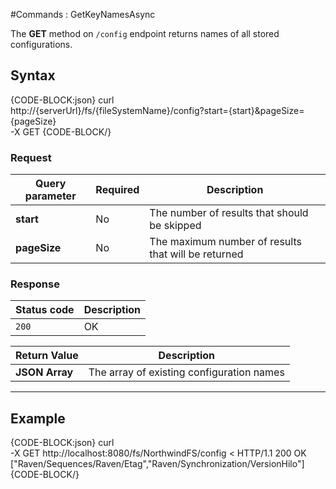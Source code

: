 #Commands : GetKeyNamesAsync

The **GET** method on `/config` endpoint returns names of all stored configurations.

## Syntax

{CODE-BLOCK:json}
curl \
	http://{serverUrl}/fs/{fileSystemName}/config?start={start}&pageSize={pageSize}  \
	-X GET 
{CODE-BLOCK/}

### Request

| Query parameter | Required | Description |
| ------------- | -- | ---- |
| **start** | No | The number of results that should be skipped |
| **pageSize** | No | The maximum number of results that will be returned |


### Response

| Status code | Description |
| ----------- | - |
| `200` | OK |

| Return Value | Description |
| ------------- | ------------- |
| **JSON Array** | The array of existing configuration names |

<hr />

## Example

{CODE-BLOCK:json}
curl \
	-X GET http://localhost:8080/fs/NorthwindFS/config
< HTTP/1.1 200 OK
["Raven/Sequences/Raven/Etag","Raven/Synchronization/VersionHilo"]
{CODE-BLOCK/}
